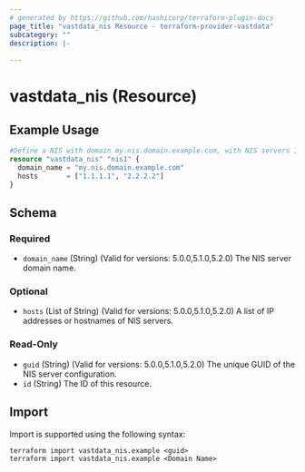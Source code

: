 ```yaml
---
# generated by https://github.com/hashicorp/terraform-plugin-docs
page_title: "vastdata_nis Resource - terraform-provider-vastdata"
subcategory: ""
description: |-
  
---
```


# vastdata_nis (Resource)



## Example Usage

```terraform
#Define a NIS with domain my.nis.domain.example.com, with NIS servers 1.1.1.1, 2.2.2.2
resource "vastdata_nis" "nis1" {
  domain_name = "my.nis.domain.example.com"
  hosts       = ["1.1.1.1", "2.2.2.2"]
}
```

<!-- schema generated by tfplugindocs -->
## Schema

### Required

- `domain_name` (String) (Valid for versions: 5.0.0,5.1.0,5.2.0) The NIS server domain name.

### Optional

- `hosts` (List of String) (Valid for versions: 5.0.0,5.1.0,5.2.0) A list of IP addresses or hostnames of NIS servers.

### Read-Only

- `guid` (String) (Valid for versions: 5.0.0,5.1.0,5.2.0) The unique GUID of the NIS server configuration.
- `id` (String) The ID of this resource.

## Import

Import is supported using the following syntax:

```shell
terraform import vastdata_nis.example <guid>
terraform import vastdata_nis.example <Domain Name>
```
